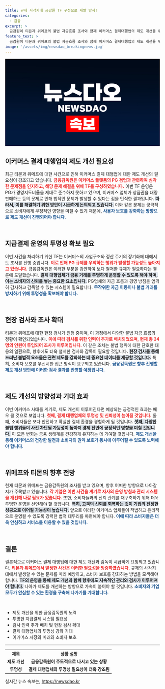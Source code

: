 ```yaml
---
title: 규제 사각지대 금감원 TF 구성으로 재발 방지!
categories:
  - 금융
excerpt: >
  금감원이 티몬과 위메프의 불법 자금흐름 조사와 함께 이커머스 결제대행업의 제도 개선을 위한 특별 TF를 운영합니다. 이로 인해 강력한 감독 조치와 함께 제도적 변화가 예고됩니다. 클릭해 자세한 내용을 확인하세요!
feature_text: >
  금감원이 티몬과 위메프의 불법 자금흐름 조사와 함께 이커머스 결제대행업의 제도 개선을 위한 특별 TF를 운영합니다. 이로 인해 강력한 감독 조치와 함께 제도적 변화가 예고됩니다. 클릭해 자세한 내용을 확인하세요!
image: '/assets/img/newsdao_breakingnews.jpg'
---
```


<p><img src="/assets/img/newsdao_breakingnews.jpg" alt="firstkoreanews 속보" /></p>

<h2 data-ke-size="size26">이커머스 결제 대행업의 제도 개선 필요성</h2>

<p data-ke-size="size16">최근 티몬과 위메프에 대한 사건으로 인해 이커머스 결제 대행업에 대한 제도 개선의 필요성이 강조되고 있습니다. <b><span style="color: #ee2323;">금융감독원은 이커머스 플랫폼의 PG 겸업과 관련하여 심각한 문제점을 인지하고, 해당 문제 해결을 위해 TF를 구성하였습니다.</span></b> 이번 TF 운영은 PG가 경영지도비율을 제대로 준수하지 못하고 있으며, 이커머스 업체가 상품권을 대량 판매하는 등의 문제로 인해 법적인 문제가 발생할 수 있다는 점을 인식한 결과입니다. <b><span style="background-color: #21538527;">따라서, 이를 해결하기 위한 방안이 시급하게 논의되고 있습니다.</span></b> 이와 같은 문제는 궁극적으로 소비자에게 부정적인 영향을 미칠 수 있기 때문에, <b><span style="color: #1a5490;">사용자 보호를 강화하는 방향으로 제도 개선이 진행되어야 합니다.</span></b> </p>

<p data-ke-size="size16">&nbsp;</p>

<h2 data-ke-size="size26">지급결제 운영의 투명성 확보 필요</h2>

<p data-ke-size="size16">이번 사건을 처리하기 위한 TF는 이커머스의 사업구조와 정산 주기의 장기화에 대해서도 조사를 진행 중입니다. <b><span style="color: #ee2323;">이로 인해 PG 규제를 우회하는 행위가 발생할 가능성도 높아지고 있습니다.</span></b> 금융감독원은 이러한 부분을 감안하여 보다 철저한 규제가 필요하다는 결론에 도달했습니다. <b><span style="background-color: #21538527;">결제 대행업체가 금융 거래를 투명하게 운영할 수 있도록 해야 하며, 이는 소비자의 신뢰를 쌓는 중요한 요소입니다.</span></b> PG업체의 자금 흐름과 경영 방침을 엄격히 감사하고 감독할 수 있는 시스템이 필요합니다. <b><span style="color: #1a5490;">무작위한 자금 이동이나 불법 거래를 방지하기 위해 투명성을 확보해야 합니다.</span></b> </p>

<p data-ke-size="size16">&nbsp;</p>

<h2 data-ke-size="size26">현장 검사와 조사 확대</h2>

<p data-ke-size="size16">티몬과 위메프에 대한 현장 검사가 진행 중이며, 이 과정에서 다양한 불법 자금 흐름의 정황이 확인되었습니다. <b><span style="color: #ee2323;">이에 따라 검사를 위한 인력이 추가로 배치되었으며, 현재 총 34명의 인원이 투입되어 조사가 이루어집니다.</span></b> 이 같은 조치는 불법 행위에 대한 단호한 대응의 일환으로, 향후에도 더욱 철저한 검사와 감독이 필요할 것입니다. <b><span style="background-color: #21538527;">현장 검사를 통해 드러난 불법적 요소들은 관련 제도를 강화하는 데 중요한 데이터를 제공할 것입니다.</span></b> 특히, 소비자 보호를 우선시한 접근 방식이 요구되고 있습니다. <b><span style="color: #1a5490;">금융감독원은 향후 진행할 제도 개선 방안에 이러한 검사 결과를 반영할 예정입니다.</span></b> </p>

<p data-ke-size="size16">&nbsp;</p>

<h2 data-ke-size="size26">제도 개선의 방향성과 기대 효과</h2>

<p data-ke-size="size16">이번 이커머스 사태를 계기로, 제도 개선이 이루어진다면 예상되는 긍정적인 효과는 매우 클 것으로 보입니다. <b><span style="color: #ee2323;">첫째, 결제 대행업체의 투명성 및 신뢰성이 높아질 것입니다.</span></b> 둘째, 소비자들은 보다 안전하고 확실한 결제 환경을 경험하게 될 것입니다. <b><span style="background-color: #21538527;">셋째, 다양한 불법 행위들이 사전 차단될 가능성이 높아져 경제 전반에 긍정적인 영향을 미칠 것입니다.</span></b> 이 모든 변화는 금융 생태계를 건강하게 유지하는 데 기여할 것입니다. <b><span style="color: #1a5490;">제도 개선을 통해 이커머스의 건강한 발전과 소비자의 권익 보호가 동시에 이루어질 수 있도록 노력해야 합니다.</span></b> </p>

<p data-ke-size="size16">&nbsp;</p>

<h2 data-ke-size="size26">위메프와 티몬의 향후 전망</h2>

<p data-ke-size="size16">현재 티몬과 위메프는 금융감독원의 조사를 받고 있으며, 향후 어떠한 방향으로 나아갈지가 주목받고 있습니다. <b><span style="color: #ee2323;">각 기업은 이번 사건을 계기로 자사의 운영 방침과 관리 시스템을 개선해 나갈 필요가 있습니다.</span></b> 또한, 소비자들과의 신뢰 관계를 재구축하기 위해 더욱 투명한 운영을 선언해야 할 것입니다. <b><span style="background-color: #21538527;">특히, 고객의 신뢰를 회복하는 것이 기업의 진정한 성공으로 이어질 가능성이 높습니다.</span></b> 앞으로 이러한 이커머스 업체들이 적법하고 윤리적으로 운영될 수 있도록 강력한 법적 테두리를 마련해야 합니다. <b><span style="color: #1a5490;">이에 따라 소비자들은 더욱 안심하고 서비스를 이용할 수 있을 것입니다.</span></b> </p>

<p data-ke-size="size16">&nbsp;</p>

<h2 data-ke-size="size26">결론</h2>

<p data-ke-size="size16">결론적으로 이커머스 결제 대행업에 대한 제도 개선과 감독이 시급하게 요청되고 있습니다. <b><span style="color: #ee2323;">티몬과 위메프에서 발생한 사건은 이러한 필요성을 방증하였습니다.</span></b> 규제의 사각지대에서 발생할 수 있는 문제를 미리 예방하고, 소비자 보호를 강화하는 방법을 모색해야 합니다. <b><span style="background-color: #21538527;">TF의 운영을 통해 제도 개선과 함께 향후에도 지속적인 관리와 검사가 이루어져야 합니다.</span></b> 나아가 제도를 개선하는 방향으로 가속이 붙어야 할 것입니다. <b><span style="color: #1a5490;">소비자와 기업 모두가 안심할 수 있는 환경을 구축해 나가기를 기대합니다.</span></b> </p>

<p data-ke-size="size16">&nbsp;</p>

<ul>
    <li>제도 개선을 위한 금융감독원의 노력</li>
    <li>투명한 지급결제 시스템 필요성</li>
    <li>검사 인력 추가 배치 및 현장 검사 확대</li>
    <li>결제 대행업체의 투명성 강화 기대</li>
    <li>이커머스 시장의 미래와 소비자 보호</li>
</ul>

<hr style="height:3px; background-color:#d0d0d0; border:none;" />

<table style="width:100%; border-collapse:collapse;">
    <tr>
        <td style="text-align: center; height: 17px;"><b>제목</b></td>
        <td style="text-align: center; height: 17px;"><b>상황 설명</b></td>
    </tr>
    <tr>
        <td style="text-align: center; height: 17px;"><b>제도 개선</b></td>
        <td style="text-align: center; height: 17px;"><b>금융감독원이 주도적으로 나서고 있는 상황</b></td>
    </tr>
    <tr>
        <td style="text-align: center; height: 17px;"><b>투명성</b></td>
        <td style="text-align: center; height: 17px;"><b>결제 대행업체의 투명성 필요성이 더욱 강조됨</b></td>
    </tr>
</table>
실시간 뉴스 속보는, <a href="https://newsdao.kr" rel="dofollow">https://newsdao.kr</a>


